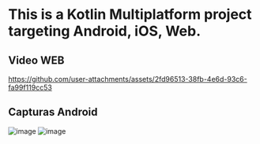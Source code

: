 # This is a Kotlin Multiplatform project targeting Android, iOS, Web.
## Video WEB
https://github.com/user-attachments/assets/2fd96513-38fb-4e6d-93c6-fa99f119cc53
## Capturas Android
![image](https://github.com/user-attachments/assets/21af6611-7dfd-48df-b87d-4625d63480a6)
![image](https://github.com/user-attachments/assets/21bfba7e-077b-49cd-b14f-039c48d79271)
